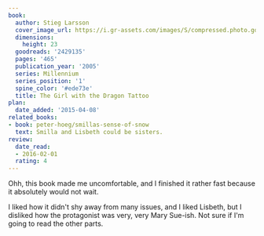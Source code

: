 ```yaml
---
book:
  author: Stieg Larsson
  cover_image_url: https://i.gr-assets.com/images/S/compressed.photo.goodreads.com/books/1327868566l/2429135._SX98_.jpg
  dimensions:
    height: 23
  goodreads: '2429135'
  pages: '465'
  publication_year: '2005'
  series: Millennium
  series_position: '1'
  spine_color: '#ede73e'
  title: The Girl with the Dragon Tattoo
plan:
  date_added: '2015-04-08'
related_books:
- book: peter-hoeg/smillas-sense-of-snow
  text: Smilla and Lisbeth could be sisters.
review:
  date_read:
  - 2016-02-01
  rating: 4
---
```


Ohh, this book made me uncomfortable, and I finished it rather fast because it absolutely would not wait.

I liked how it didn't shy away from many issues, and I liked Lisbeth, but I disliked how the protagonist was very, very
Mary Sue-ish. Not sure if I'm going to read the other parts.
